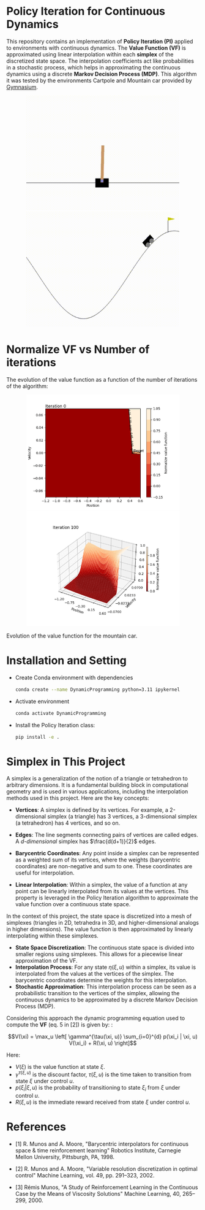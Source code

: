 # Policy Iteration for Continuous Dynamics

This repository contains an implementation of **Policy Iteration (PI)** applied to environments with continuous dynamics.  The **Value Function (VF)** is approximated using linear interpolation within each **simplex** of the discretized state space. The interpolation coefficients act like probabilities in a stochastic process, which helps in approximating the continuous dynamics using a discrete **Markov Decision Process (MDP)**. This algorithm it was tested by the environments Cartpole and Mountain car provided by [Gymnasium](https://github.com/Farama-Foundation/Gymnasium).


<p align="center">
 <img src="gifs/cartpole.gif" width="400" height="300" />  
 <img src="gifs/mountain_car.gif" width="400" height="300" />
</p>


# Normalize VF vs Number of iterations

The evolution of the value function as a function of the number of iterations of the algorithm:

<p align="center">
 <img src="gifs/2D_VF.gif" width="400" height="300" />  
 <img src="gifs/3D_VF.gif" width="400" height="300" />
</p>

Evolution of the value function for the mountain car.


# Installation and Setting
- Create Conda environment with dependencies
	``` bash
	conda create --name DynamicProgramming python=3.11 ipykernel
	```
- Activate environment
	``` bash
	conda activate DynamicProgramming
	```
- Install the Policy Iteration class:
	``` bash
	pip install -e .
	```


# Simplex in This Project

A simplex is a generalization of the notion of a triangle or tetrahedron to arbitrary dimensions. It is a fundamental building block in computational geometry and is used in various applications, including the interpolation methods used in this project. Here are the key concepts:

- **Vertices**: A simplex is defined by its vertices. For example, a 2-dimensional simplex (a triangle) has 3 vertices, a 3-dimensional simplex (a tetrahedron) has 4 vertices, and so on.

- **Edges**: The line segments connecting pairs of vertices are called edges. A *d-dimensional* simplex has $\frac{d(d+1)}{2}$ edges.

- **Barycentric Coordinates**: Any point inside a simplex can be represented as a weighted sum of its vertices, where the weights (barycentric coordinates) are non-negative and sum to one. These coordinates are useful for interpolation.

- **Linear Interpolation**: Within a simplex, the value of a function at any point can be linearly interpolated from its values at the vertices. This property is leveraged in the Policy Iteration algorithm to approximate the value function over a continuous state space.


In the context of this project, the state space is discretized into a mesh of simplexes (triangles in 2D, tetrahedra in 3D, and higher-dimensional analogs in higher dimensions). The value function is then approximated by linearly interpolating within these simplexes.

- **State Space Discretization**: The continuous state space is divided into smaller regions using simplexes. This allows for a piecewise linear approximation of the VF.
- **Interpolation Process**: For any state $\eta(\xi,u)$ within a simplex, its value is interpolated from the values at the vertices of the simplex. The barycentric coordinates determine the weights for this interpolation.
- **Stochastic Approximation**: This interpolation process can be seen as a probabilistic transition to the vertices of the simplex, allowing the continuous dynamics to be approximated by a discrete Markov Decision Process (MDP).


Considering this approach the dynamic programming equation used to compute the **VF** (eq. 5 in [2]) is given by: :

$$V(\xi) = \max_u \left[ \gamma^{\tau(\xi, u)} \sum_{i=0}^{d} p(\xi_i | \xi, u) V(\xi_i) + R(\xi, u) \right]$$ 

Here:

- $V(\xi)$ is the value function at state $\xi.$
- $\gamma^{\tau(\xi, u)}$ is the discount factor, $\tau(\xi, u)$ is the time taken to transition from state $\xi$ under control $u$.
- $p(\xi_i | \xi, u)$ is the probability of transitioning to state $\xi_i$ from $\xi$ under control $u$.
- $R(\xi, u)$ is the immediate reward received from state $\xi$ under control $u$.


 
# References
- [1] R. Munos and A. Moore, "Barycentric interpolators for continuous space & time reinforcement learning" Robotics Institute, Carnegie Mellon University, Pittsburgh, PA, 1998.

- [2] R. Munos and A. Moore, "Variable resolution discretization in optimal control" Machine Learning, vol. 49, pp. 291–323, 2002.

- [3] Rémis Munos, "A Study of Reinforcement Learning in the Continuous Case by the Means of Viscosity Solutions" Machine Learning, 40, 265–299, 2000.


